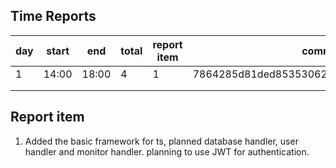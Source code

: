 ## Time Reports

| day  | start  | end  | total  | report item | commit |
|---|---|---|---|---|---|
| 1  | 14:00  |  18:00 | 4  | 1  | 7864285d81ded85353062a788db52182a649669d |
|   |   |   |   |   | |
|   |   |   |   |   | |




## Report item

1. Added the basic framework for ts, planned database handler, user handler and monitor handler. planning to use JWT for authentication.